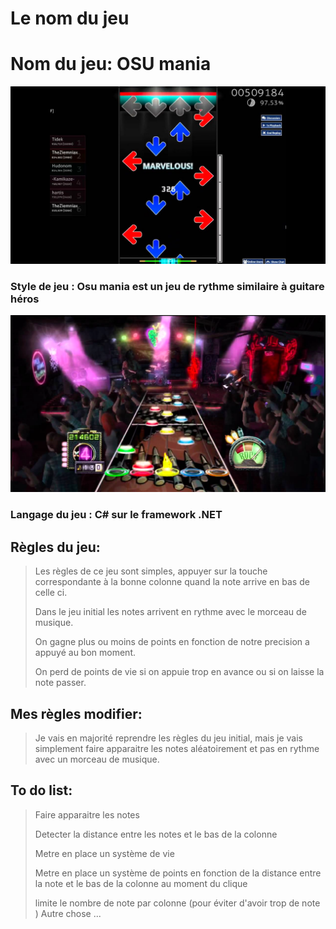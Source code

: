 # Le nom du jeu


# Nom du jeu: OSU mania

![Image de osu mania](image/img.png)

### Style de jeu : Osu mania est un jeu de rythme similaire à guitare héros
![Image de guitare héro](image/img_1.png)

### Langage du jeu : C# sur le framework .NET

## Règles du jeu: 

> Les règles de ce jeu sont simples, appuyer sur la touche correspondante à la bonne colonne quand la note arrive en bas de celle ci.
> 
> Dans le jeu initial les notes arrivent en rythme avec le morceau de musique.
> 
> On gagne plus ou moins de points en fonction de notre precision a appuyé au bon moment.
> 
> On perd de points de vie si on appuie trop en avance ou si on laisse la note passer.

## Mes règles modifier:

> Je vais en majorité reprendre les règles du jeu initial, mais je vais simplement faire apparaitre les notes aléatoirement et pas en rythme avec un morceau de musique. 

## To do list:
> Faire apparaitre les notes
> 
> Detecter la distance entre les notes et le bas de la colonne
> 
> Metre en place un système de vie 
> 
> 
> Metre en place un système de points en fonction de la distance entre la note et le bas de la colonne au moment du clique
> 
> limite le nombre de note par colonne (pour éviter d'avoir trop de note )
> Autre chose ...
>
